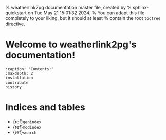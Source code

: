 % weatherlink2pg documentation master file, created by
% sphinx-quickstart on Tue May 21 15:01:32 2024.
% You can adapt this file completely to your liking, but it should at least
% contain the root `toctree` directive.

# Welcome to weatherlink2pg's documentation!

```{toctree}
:caption: 'Contents:'
:maxdepth: 2
installation
contribute
history
```

# Indices and tables

- {ref}`genindex`
- {ref}`modindex`
- {ref}`search`
